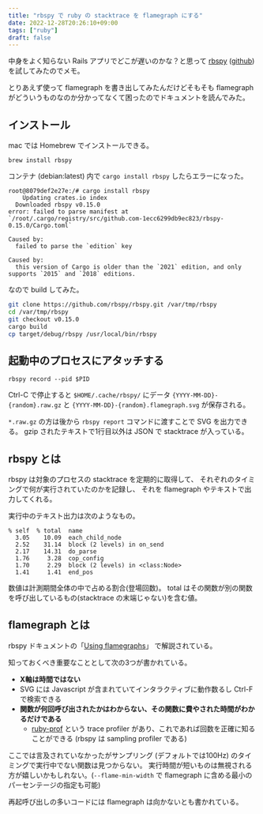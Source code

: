 ```yaml
---
title: "rbspy で ruby の stacktrace を flamegraph にする"
date: 2022-12-28T20:26:10+09:00
tags: ["ruby"]
draft: false
---
```


中身をよく知らない Rails アプリでどこが遅いのかな？と思って [rbspy](https://rbspy.github.io/) ([github](https://github.com/rbspy/rbspy)) を試してみたのでメモ。

とりあえず使って flamegraph を書き出してみたんだけどそもそも flamegraph がどういうものなのか分かってなくて困ったのでドキュメントを読んでみた。


## インストール

mac では Homebrew でインストールできる。

```
brew install rbspy
```

コンテナ (debian:latest) 内で `cargo install rbspy` したらエラーになった。

```
root@8079def2e27e:/# cargo install rbspy
    Updating crates.io index
  Downloaded rbspy v0.15.0
error: failed to parse manifest at `/root/.cargo/registry/src/github.com-1ecc6299db9ec823/rbspy-0.15.0/Cargo.toml`

Caused by:
  failed to parse the `edition` key

Caused by:
  this version of Cargo is older than the `2021` edition, and only supports `2015` and `2018` editions.
```

なので build してみた。

```bash
git clone https://github.com/rbspy/rbspy.git /var/tmp/rbspy
cd /var/tmp/rbspy
git checkout v0.15.0
cargo build
cp target/debug/rbspy /usr/local/bin/rbspy
```

## 起動中のプロセスにアタッチする

```
rbspy record --pid $PID
```

Ctrl-C で停止すると `$HOME/.cache/rbspy/` にデータ `{YYYY-MM-DD}-{random}.raw.gz` と
`{YYYY-MM-DD}-{random}.flamegraph.svg` が保存される。

`*.raw.gz` の方は後から `rbspy report` コマンドに渡すことで SVG を出力できる。
gzip されたテキストで1行目以外は JSON で stacktrace が入っている。


## rbspy とは

rbspy は対象のプロセスの stacktrace を定期的に取得して、
それぞれのタイミングで何が実行されていたのかを記録し、
それを flamegraph やテキストで出力してくれる。

実行中のテキスト出力は次のようなもの。

```
% self  % total  name
  3.05    10.09  each_child_node
  2.52    31.14  block (2 levels) in on_send
  2.17    14.31  do_parse
  1.76     3.28  cop_config
  1.70     2.29  block (2 levels) in <class:Node>
  1.41     1.41  end_pos
```

数値は計測期間全体の中で占める割合(登場回数)。
total はその関数が別の関数を呼び出しているもの(stacktrace の末端じゃない)を含む値。


## flamegraph とは

rbspy ドキュメントの「[Using flamegraphs](https://rbspy.github.io/profiling-guide/using-flamegraphs.html)」
で解説されている。

知っておくべき重要なこととして次の3つが書かれている。

- **X軸は時間ではない**
- SVG には Javascript が含まれていてインタラクティブに動作数るし Ctrl-F で検索できる
- **関数が何回呼び出されたかはわからない、その関数に費やされた時間がわかるだけである**
  - [ruby-prof](https://github.com/ruby-prof/ruby-prof) という trace profiler があり、これであれば回数を正確に知ることができる (rbspy は sampling profiler である)

ここでは言及されていなかったがサンプリング (デフォルトでは100Hz) のタイミングで実行中でない関数は見つからない。
実行時間が短いものは無視される方が嬉しいかもしれない。(`--flame-min-width` で flamegraph に含める最小のパーセンテージの指定も可能)

再起呼び出しの多いコードには flamegraph は向かないとも書かれている。

